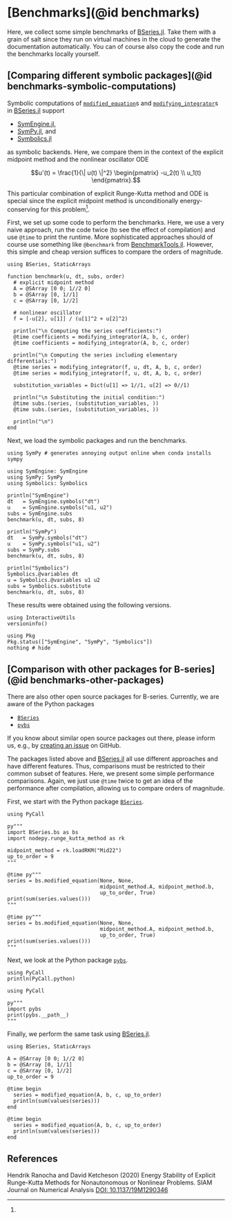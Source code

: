 # [Benchmarks](@id benchmarks)

Here, we collect some simple benchmarks of
[BSeries.jl](https://github.com/ranocha/BSeries.jl).
Take them with a grain of salt since they run on virtual machines in the
cloud to generate the documentation automatically. You can of course also
copy the code and run the benchmarks locally yourself.


## [Comparing different symbolic packages](@id benchmarks-symbolic-computations)

Symbolic computations of [`modified_equation`](@ref)s and
[`modifying_integrator`](@ref)s in
[BSeries.jl](https://github.com/ranocha/BSeries.jl)
support

- [SymEngine.jl](https://github.com/symengine/SymEngine.jl),
- [SymPy.jl](https://github.com/JuliaPy/SymPy.jl), and
- [Symbolics.jl](https://github.com/JuliaSymbolics/Symbolics.jl)

as symbolic backends. Here, we compare them in the context of the explicit
midpoint method and the nonlinear oscillator ODE

```math
u'(t) = \frac{1}{\| u(t) \|^2} \begin{pmatrix} -u_2(t) \\ u_1(t) \end{pmatrix}.
```

This particular combination of explicit Runge-Kutta method and ODE is special
since the explicit midpoint method is unconditionally energy-conserving for this
problem[^RanochaKetcheson2020].

First, we set up some code to perform the benchmarks. Here, we use a very naive
approach, run the code twice (to see the effect of compilation) and use `@time`
to print the runtime. More sophisticated approaches should of course use
something like `@benchmark` from
[BenchmarkTools.jl](https://github.com/JuliaCI/BenchmarkTools.jl).
However, this simple and cheap version suffices to compare the orders of
magnitude.

```@example benchmark-nonlinear-oscillator
using BSeries, StaticArrays

function benchmark(u, dt, subs, order)
  # explicit midpoint method
  A = @SArray [0 0; 1//2 0]
  b = @SArray [0, 1//1]
  c = @SArray [0, 1//2]

  # nonlinear oscillator
  f = [-u[2], u[1]] / (u[1]^2 + u[2]^2)

  println("\n Computing the series coefficients:")
  @time coefficients = modifying_integrator(A, b, c, order)
  @time coefficients = modifying_integrator(A, b, c, order)

  println("\n Computing the series including elementary differentials:")
  @time series = modifying_integrator(f, u, dt, A, b, c, order)
  @time series = modifying_integrator(f, u, dt, A, b, c, order)

  substitution_variables = Dict(u[1] => 1//1, u[2] => 0//1)

  println("\n Substituting the initial condition:")
  @time subs.(series, (substitution_variables, ))
  @time subs.(series, (substitution_variables, ))

  println("\n")
end
```

Next, we load the symbolic packages and run the benchmarks.

```@setup benchmark-nonlinear-oscillator
using SymPy # generates annoying output online when conda installs sympy
```

```@example benchmark-nonlinear-oscillator
using SymEngine: SymEngine
using SymPy: SymPy
using Symbolics: Symbolics

println("SymEngine")
dt   = SymEngine.symbols("dt")
u    = SymEngine.symbols("u1, u2")
subs = SymEngine.subs
benchmark(u, dt, subs, 8)

println("SymPy")
dt   = SymPy.symbols("dt")
u    = SymPy.symbols("u1, u2")
subs = SymPy.subs
benchmark(u, dt, subs, 8)

println("Symbolics")
Symbolics.@variables dt
u = Symbolics.@variables u1 u2
subs = Symbolics.substitute
benchmark(u, dt, subs, 8)
```

These results were obtained using the following versions.

```@example
using InteractiveUtils
versioninfo()

using Pkg
Pkg.status(["SymEngine", "SymPy", "Symbolics"])
nothing # hide
```


## [Comparison with other packages for B-series](@id benchmarks-other-packages)

There are also other open source packages for B-series. Currently, we are aware
of the Python packages

- [`BSeries`](https://github.com/ketch/BSeries)
- [`pybs`](https://github.com/henriksu/pybs)

If you know about similar open source packages out there, please inform us, e.g.,
by [creating an issue](https://github.com/ranocha/BSeries.jl/issues/new/choose)
on GitHub.

The packages listed above and [BSeries.jl](https://github.com/ranocha/BSeries.jl)
all use different approaches and have different features. Thus, comparisons
must be restricted to their common subset of features. Here, we present some
simple performance comparisons. Again, we just use `@time` twice to get an idea
of the performance after compilation, allowing us to compare orders of magnitude.

First, we start with the Python package
[`BSeries`](https://github.com/ketch/BSeries).
```@example benchmark-Python-BSeries
using PyCall

py"""
import BSeries.bs as bs
import nodepy.runge_kutta_method as rk

midpoint_method = rk.loadRKM("Mid22")
up_to_order = 9
"""

@time py"""
series = bs.modified_equation(None, None,
                              midpoint_method.A, midpoint_method.b,
                              up_to_order, True)
print(sum(series.values()))
"""

@time py"""
series = bs.modified_equation(None, None,
                              midpoint_method.A, midpoint_method.b,
                              up_to_order, True)
print(sum(series.values()))
"""
```


Next, we look at the Python package [`pybs`](https://github.com/henriksu/pybs).
```@example
using PyCall
println(PyCall.python)
```

```@example benchmark-Python-pybs
using PyCall

py"""
import pybs
print(pybs.__path__)
"""
```



Finally, we perform the same task using
[BSeries.jl](https://github.com/ranocha/BSeries.jl).
```@example
using BSeries, StaticArrays

A = @SArray [0 0; 1//2 0]
b = @SArray [0, 1//1]
c = @SArray [0, 1//2]
up_to_order = 9

@time begin
  series = modified_equation(A, b, c, up_to_order)
  println(sum(values(series)))
end

@time begin
  series = modified_equation(A, b, c, up_to_order)
  println(sum(values(series)))
end
```




## References

[^RanochaKetcheson2020]:
  Hendrik Ranocha and David Ketcheson (2020)
  Energy Stability of Explicit Runge-Kutta Methods for Nonautonomous or
  Nonlinear Problems.
  SIAM Journal on Numerical Analysis
  [DOI: 10.1137/19M1290346](https://doi.org/10.1137/19M1290346)
